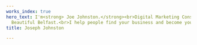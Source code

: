 ```yaml
---
works_index: true
hero_text: I'm<strong> Joe Johnston.</strong><br>Digital Marketing Consultant From
  Beautiful Belfast.<br>I help people find your business and become your loyal ways.<br>
title: Joseph Johnston

---
```

<Hero :text="$page.frontmatter.hero_text" />
<WorksList />